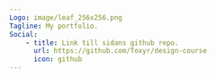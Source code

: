 ```yaml
---
Logo: image/leaf_256x256.png
Tagline: My portfolio.
Social:
    - title: Link till sidans github repo.
      url: https://github.com/Toxyr/design-course
      icon: github
---
```

